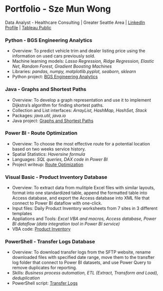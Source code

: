 # Portfolio - Sze Mun Wong
Data Analyst - Healthcare Consulting | Greater Seattle Area | [LinkedIn Profile](https://www.linkedin.com/in/sze-mun-wong) | [Tableau Public](https://public.tableau.com/app/profile/sze.mun.wong)
  
### Python - BGS Engineering Analytics
- Overview: To predict vehicle trim and dealer listing price using the information on used cars previously sold.
- Machine learning models: *Lasso Regression, Ridge Regression, Elastic Net, Random Forest, Gradient Boosting Machines*
- Libraries: *pandas, numpy, matplotlib.pyplot, seaborn, sklearn*
- Python project: [BGS Engineering Analytics](https://github.com/cmunwong/BGS-Engineering-Analytics)

### Java - Graphs and Shortest Paths
- Overview: To develop a graph representation and use it to implement Dijkstra’s algorithm for finding shortest paths.
- Collection and List interfaces: *ArrayList, HashMap, HashSet, Stack*
- Packages: *java.util, java.io*
- Java project: [Graphs and Shortest Paths](https://github.com/cmunwong/Graphs-and-Shortest-Paths)
  
### Power BI - Route Optimization
- Overview: To choose the most effective route for a potential location based on two weeks service history. 
- Spatial Statistics: *Haversine formula*
- Languages: *SQL queries, DAX code in Power BI*
- Project writeup: [Route Optimization](https://github.com/cmunwong/projects/blob/main/route_optimization_project.pdf)

### Visual Basic - Product Inventory Database
- Overview: To extract data from mulitiple Excel files with similar layouts, format into one standardized table, append the formatted table into Access database, and export the Access database into XML file that connect to Power BI dataflow with one-click.
- Input files: Daily Product Inventory worksheets from 7 sites in 3 different templates
- Appliations and Tools: *Excel VBA and macros, Access database, Power BI dataflow (data integration tool in Power BI service)*
- VBA code: [Product Inventory](https://github.com/cmunwong/projects/blob/main/product_inventory_vba)

### PowerShell - Transfer Logs Database
- Overview: To download transfer logs from the SFTP website, rename downloaded files with specified date range, move them to the transfter log folder that connect to Power BI datasets, and use Power Query to remove duplicates for reporting.
- Skills: *Business process automation, ETL (Extract, Transform and Load), deduplication*
- PowerShell script: [Transfer Logs](https://github.com/cmunwong/projects)

